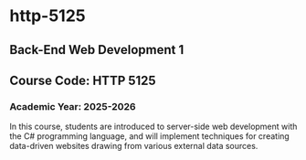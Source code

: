 # http-5125
## Back-End Web Development 1
## Course Code: HTTP 5125

### Academic Year: 2025-2026

In this course, students are introduced to server-side web development with the C# programming language, and will implement techniques for creating data-driven websites drawing from various external data sources.